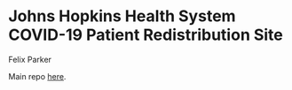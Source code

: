 # Johns Hopkins Health System COVID-19 Patient Redistribution Site
Felix Parker

Main repo [here](https://github.com/flixpar/covid-resource-allocation).
